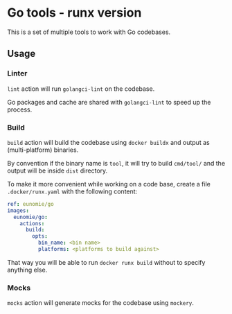 # Go tools - runx version

This is a set of multiple tools to work with Go codebases.

## Usage

### Linter

`lint` action will run `golangci-lint` on the codebase.

Go packages and cache are shared with `golangci-lint` to speed up the process.

### Build

`build` action will build the codebase using `docker buildx` and output as (multi-platform) binaries.

By convention if the binary name is `tool`, it will try to build `cmd/tool/` and the output will be inside `dist` directory.

To make it more convenient while working on a code base, create a file `.docker/runx.yaml` with the following content:

```yaml
ref: eunomie/go
images:
  eunomie/go:
    actions:
      build:
        opts:
          bin_name: <bin name>
          platforms: <platforms to build against>
```

That way you will be able to run `docker runx build` without to specify anything else.

### Mocks

`mocks` action will generate mocks for the codebase using `mockery`.
